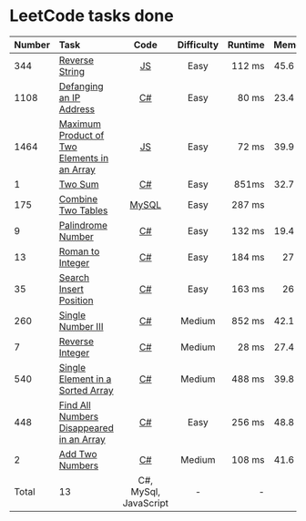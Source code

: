 # LeetCode tasks done
Number | Task | Code | Difficulty | Runtime | Memory
:---   | :--- | :---:| :--:       | ---:    | ---:
344| [Reverse String](https://leetcode.com/problems/reverse-string/) | [JS](\main\code\Reverse_String.js) | Easy | 112 ms | 45.6 MB
1108| [Defanging an IP Address](https://leetcode.com/problems/defanging-an-ip-address/) | [C#](\main\code\Defanging_an_IP_Address.cs) | Easy | 80 ms | 23.4 MB
1464| [Maximum Product of Two Elements in an Array](https://leetcode.com/problems/maximum-product-of-two-elements-in-an-array/) | [JS](\main\code\Maximum_Product_of_Two_Elements_in_an_Array.js) | Easy | 72 ms | 39.9 MB
1| [Two Sum](https://leetcode.com/problems/two-sum/) | [C#](\main\code\two_sum.cs) | Easy | 851ms | 32.7 MB
175| [Combine Two Tables](https://leetcode.com/problems/combine-two-tables/) |  [MySQL](\main\code\combine_two_tables.sql)| Easy | 287 ms | 0 B
9| [Palindrome Number](https://leetcode.com/problems/palindrome-number/) | [C#](\main\code\palindrome_number.cs) | Easy | 132 ms | 19.4 MB
13| [Roman to Integer](https://leetcode.com/problems/roman-to-integer/) | [C#](\main\code\roman_to_integer.cs) | Easy | 184 ms | 27 MB
35| [Search Insert Position](https://leetcode.com/problems/search-insert-position/) | [C#](\main\code\search_insert_position.cs) | Easy | 163 ms | 26 MB
260| [Single Number III](https://leetcode.com/problems/single-number-iii/) | [C#](\main\code\Single_Number_III.cs) | Medium | 852 ms | 42.1 MB
7| [Reverse Integer](https://leetcode.com/problems/reverse-integer/) | [C#](\main\code\Reverse_Integer.cs) | Medium | 28 ms | 27.4 MB
540| [Single Element in a Sorted Array](https://leetcode.com/problems/single-element-in-a-sorted-array/) | [C#](\main\code\Single_Element_in_a_Sorted_Array.cs) | Medium | 488 ms | 39.8 MB
448| [Find All Numbers Disappeared in an Array](https://leetcode.com/problems/find-all-numbers-disappeared-in-an-array/) | [C#](\main\code\Single_Element_in_a_Sorted_Array.cs) | Easy | 256 ms | 48.8 MB
2| [Add Two Numbers](https://leetcode.com/problems/add-two-numbers/) | [C#](\main\code\Add_Two_Numbers.cs) | Medium | 108 ms | 41.6 MB
Total| 13 | C#, MySql, JavaScript | - | - | -
